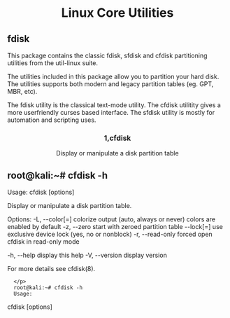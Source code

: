 <h1 align="center">
      Linux Core Utilities
</h1>
<h2 align="left"> fdisk </h2>
<p>
    This package contains the classic fdisk, sfdisk and cfdisk partitioning utilities from the util-linux suite.

The utilities included in this package allow you to partition your hard disk. The utilities supports both modern and legacy partition tables (eg. GPT, MBR, etc).

The fdisk utility is the classical text-mode utility. The cfdisk utilitity gives a more userfriendly curses based interface. The sfdisk utility is mostly for automation and scripting uses.
</p>
<h3 align="center">1,cfdisk </h3>
  <p align= "center">
         Display or manipulate a disk partition table
      
 
## root@kali:~# cfdisk -h

Usage:
 cfdisk [options] <disk>

Display or manipulate a disk partition table.

Options:
 -L, --color[=<when>]     colorize output (auto, always or never)
                            colors are enabled by default
 -z, --zero               start with zeroed partition table
     --lock[=<mode>]      use exclusive device lock (yes, no or nonblock)
 -r, --read-only          forced open cfdisk in read-only mode

 -h, --help               display this help
 -V, --version            display version

For more details see cfdisk(8).
      
      
      </p> 
      root@kali:~# cfdisk -h
      Usage:
 cfdisk [options] <disk>
